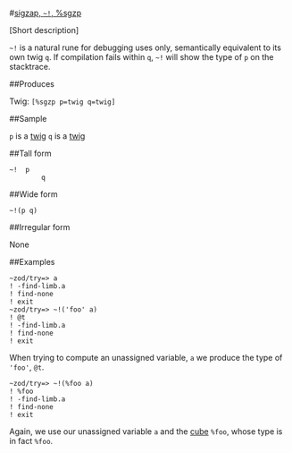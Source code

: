 #[sigzap, `~!`, %sgzp](#sgzp)

[Short description]

`~!` is a natural rune for debugging uses only, semantically equivalent to its own twig `q`. If compilation fails within `q`, `~!` will show the type of `p` on the stacktrace.

##Produces

Twig: `[%sgzp p=twig q=twig]`

##Sample

`p` is a [twig]()
`q` is a [twig]()

##Tall form

    ~!  p
            q

##Wide form

    ~!(p q)

##Irregular form

None

##Examples

    ~zod/try=> a
    ! -find-limb.a
    ! find-none
    ! exit
    ~zod/try=> ~!('foo' a)
    ! @t
    ! -find-limb.a
    ! find-none
    ! exit

When trying to compute an unassigned variable, `a` we produce the type of `'foo'`, `@t`.

    ~zod/try=> ~!(%foo a)
    ! %foo
    ! -find-limb.a
    ! find-none
    ! exit

Again, we use our unassigned variable `a` and the [cube]() `%foo`, whose type is in fact `%foo`.